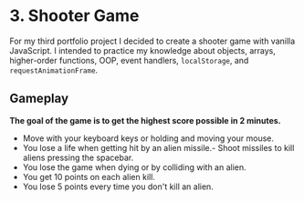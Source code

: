 # **3. Shooter Game**
For my third portfolio project I decided to create a shooter game with vanilla JavaScript. I intended to practice my knowledge about objects, arrays, higher-order functions, OOP, event handlers, `localStorage`, and `requestAnimationFrame`. 

## **Gameplay**
**The goal of the game is to get the highest score possible in 2 minutes.**
- Move with your keyboard keys or holding and moving your mouse.
- You lose a life when getting hit by an alien missile.- Shoot missiles to kill aliens pressing the spacebar.
- You lose the game when dying or by colliding with an alien.
- You get 10 points on each alien kill.
- You lose 5 points every time you don't kill an alien.
